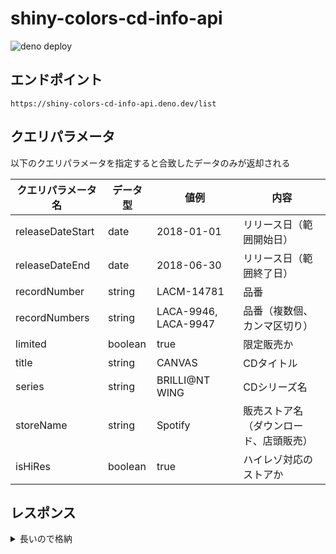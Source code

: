 # shiny-colors-cd-info-api

![deno deploy](https://img.shields.io/badge/deno-deploy-green?logo|deno)

## エンドポイント

`https://shiny-colors-cd-info-api.deno.dev/list`

## クエリパラメータ

以下のクエリパラメータを指定すると合致したデータのみが返却される

| クエリパラメータ名 | データ型 | 値例                 | 内容                                   |
| ------------------ | -------- | -------------------- | -------------------------------------- |
| releaseDateStart   | date     | 2018-01-01           | リリース日（範囲開始日）               |
| releaseDateEnd     | date     | 2018-06-30           | リリース日（範囲終了日）               |
| recordNumber       | string   | LACM-14781           | 品番                                   |
| recordNumbers      | string   | LACA-9946, LACA-9947 | 品番（複数個、カンマ区切り）           |
| limited            | boolean  | true                 | 限定販売か                             |
| title              | string   | CANVAS               | CDタイトル                             |
| series             | string   | BRILLI@NT WING       | CDシリーズ名                           |
| storeName          | string   | Spotify              | 販売ストア名（ダウンロード、店頭販売） |
| isHiRes            | boolean  | true                 | ハイレゾ対応のストアか                 |

## レスポンス

<details>
<summary>長いので格納</summary>

```json
[
  {
    "title": "THE IDOLM@STER SHINY COLORS BRILLI@NT WING 01 Spread the Wings!!",
    "recordNumbers": [
      "LACM-14781"
    ],
    "releaseDate": "2018-06-06",
    "jacketUrl": "https://shinycolors.lantis.jp/X9pa5jNY/wp-content/uploads/2021/12/jk_LACM-14781.jpg",
    "limited": false,
    "series": "BRILLI@NT WING",
    "artist": "シャイニーカラーズ",
    "downloadSiteList": [
      {
        "name": "Apple Music",
        "url": "https://music.apple.com/jp/album/1675421830?ls=1&at=1l3vpUI&app=music&ct=LFV_0c29fbc1e3467f1597479e2cff6a1407&itscg=30440&itsct=catchall_p1&lId=28120685&cId=none&sr=1&src=Linkfire",
        "isHiRes": false
      },
      {
        "name": "Amazon Music",
        "url": "http://music.amazon.co.jp/albums/B0BXBC351C?tag=linkfiregen&ie=UTF8&linkCode=as2&ascsubtag=0c29fbc1e3467f1597479e2cff6a1407&ref=dmm_acq_soc_us_u_lfire_lp_x_0c29fbc1e3467f1597479e2cff6a1407",
        "isHiRes": false
      },
      {
        "name": "Spotify",
        "url": "http://open.spotify.com/album/2klsGa0KCtEePa04pjbV7r",
        "isHiRes": false
      },
      {
        "name": "Youtube Music",
        "url": "https://music.youtube.com/playlist?list=OLAK5uy_ndbJovdHI7DKReNUOZ93XDSE8J-8i_yzY&src=Linkfire&lId=d58a7737-70e1-4f34-a4f6-99884ba2dbd3&cId=d3d58fd7-4c47-11e6-9fd0-066c3e7a8751",
        "isHiRes": false
      },
      {
        "name": "LINE MUSIC",
        "url": "https://music.line.me/launch?target=album&item=mb0000000002c53072&cc=JP&v=1",
        "isHiRes": false
      },
      {
        "name": "AWA",
        "url": "https://s.awa.fm/album/ccce421852d497660c33?t=1678021204&lf=0c29fbc1e3467f1597479e2cff6a1407",
        "isHiRes": false
      },
      {
        "name": "TOWER RECORDS MUSIC",
        "url": "https://music.tower.jp/album/detail/1025487441",
        "isHiRes": false
      },
      {
        "name": "iTunes",
        "url": "https://music.apple.com/jp/album/1675421830?ls=1&at=1l3vpUI&app=music&ct=LFV_0c29fbc1e3467f1597479e2cff6a1407&itscg=30440&itsct=catchall_p8&lId=28120685&cId=none&sr=8&src=Linkfire",
        "isHiRes": false
      },
      {
        "name": "mora",
        "url": "https://mora.jp/package/43000008/195533010999/",
        "isHiRes": false
      },
      {
        "name": "レコチョク",
        "url": "https://recochoku.jp/album/A1025487441",
        "isHiRes": false
      },
      {
        "name": "animelo mix",
        "url": "https://r.animelo.jp/?id=uaP6iPRi",
        "isHiRes": false
      },
      {
        "name": "e-onkyo music",
        "url": "https://www.e-onkyo.com/music/album/lzc2294/?lf=0c29fbc1e3467f1597479e2cff6a1407",
        "isHiRes": true
      },
      {
        "name": "mora",
        "url": "https://mora.jp/package/43000152/LZC-2294_HI-24_96/",
        "isHiRes": true
      }
    ],
    "purchaseSiteList": [
      {
        "name": "A-on STORE",
        "url": "https://a-onstore.jp/item/item-1000205029/",
        "isHiRes": false
      },
      {
        "name": "A-on STORE Powered by A!SMART",
        "url": "https://www.asmart.jp/Form/Product/ProductDetail.aspx?shop=0&cat=600624200&swrd=&pid=10018140&vid=",
        "isHiRes": false
      },
      {
        "name": "animate",
        "url": "https://www.animate-onlineshop.jp/pn/%E3%80%90%E3%82%AD%E3%83%A3%E3%83%A9%E3%82%AF%E3%82%BF%E3%83%BC%E3%82%BD%E3%83%B3%E3%82%B0%E3%80%91THE+IDOLM%40STER+SHINY+COLORS+BRILLI%40NT+WING+01+Spread+the+Wings%21%21/pd/1514168/",
        "isHiRes": false
      },
      {
        "name": "Amazon CD",
        "url": "https://www.amazon.co.jp/%E3%82%B2%E3%83%BC%E3%83%A0%E3%80%8E%E3%82%A2%E3%82%A4%E3%83%89%E3%83%AB%E3%83%9E%E3%82%B9%E3%82%BF%E3%83%BC-%E3%82%B7%E3%83%A3%E3%82%A4%E3%83%8B%E3%83%BC%E3%82%AB%E3%83%A9%E3%83%BC%E3%82%BA%E3%80%8FBRILLI-WING-01%E3%80%8CSpread-Wings/dp/B07BBT25VM/ref=sr_1_1?__mk_ja_JP=%E3%82%AB%E3%82%BF%E3%82%AB%E3%83%8A&dchild=1&keywords=LACM-14781&qid=1617680258&sr=8-1&tag=linkfiregen&ie=UTF8&linkCode=as2&ascsubtag=30de2342f6c76c55040e9045a2e33f0f&ref=dmm_acq_soc_us_u_lfire_lp_x_30de2342f6c76c55040e9045a2e33f0f",
        "isHiRes": false
      },
      {
        "name": "GAMERS",
        "url": "https://www.gamers.co.jp/pn/%E3%80%90%E3%82%AD%E3%83%A3%E3%83%A9%E3%82%AF%E3%82%BF%E3%83%BC%E3%82%BD%E3%83%B3%E3%82%B0%E3%80%91%E3%82%A2%E3%82%A4%E3%83%89%E3%83%AB%E3%83%9E%E3%82%B9%E3%82%BF%E3%83%BC+%E3%82%B7%E3%83%A3%E3%82%A4%E3%83%8B%E3%83%BC%E3%82%AB%E3%83%A9%E3%83%BC%E3%82%BA+BRILLI%40NT+WING+01+Spread+the+Wings%21%21/pd/10394980/",
        "isHiRes": false
      },
      {
        "name": "セブンネットショッピング",
        "url": "https://7net.omni7.jp/detail/1301387446",
        "isHiRes": false
      },
      {
        "name": "TOWER RECORDS ONLINE",
        "url": "https://tower.jp/item/4699471/THE-IDOLM@STER-SHINY-COLORS-BRILLI@NT-WING-01-Spread-the-Wings!!",
        "isHiRes": false
      },
      {
        "name": "TSUTAYA オンラインショッピング",
        "url": "https://shop.tsutaya.co.jp/cd/product/4540774147816/",
        "isHiRes": false
      },
      {
        "name": "とらのあな",
        "url": "https://ecs.toranoana.jp/tora/ec/item/210006589253/",
        "isHiRes": false
      },
      {
        "name": "Rakuten ブックス",
        "url": "https://books.rakuten.co.jp/rb/15392403/?l-id=search-c-item-text-01",
        "isHiRes": false
      }
    ]
  },
  ...
]
```

</details>
